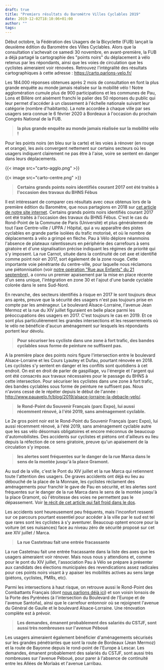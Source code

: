 ```yaml
---
draft: true
title: "Premiers résultats du Baromètre Villes Cyclables 2019"
date: 2019-12-02T18:10:06+01:00
author: ""
tags:
---
```


Début octobre, la Fédération des Usagers de la Bicyclette (FUB) lançait la deuxième édition du Baromètre des Villes Cyclables. Alors que la consultation s'achevait ce samedi 30 novembre, en avant-première, la FUB a déjà partagé la cartographie des "points noirs" du déplacement à vélo retenus par les répondants, ainsi que les voies de circulation que les cyclistes aimeraient voir rénovées.
Retrouvez l'intégralité des résultats cartographiques à cette adresse : https://carto.parlons-velo.fr/ 

Les 184.000 réponses obtenues après 2 mois de consultation en font la plus grande enquête au monde jamais réalisée sur la mobilité vélo ! Notre agglomération cumule plus de 900 participations et les communes de Pau, Lons et Billère ont aisément franchi le palier des 50 réponses du public qui leur permet d'accéder à un classement à l'échelle nationale suivant leur catégorie (nombre d'habitants).
La note accordée à chaque ville par ses usagers sera connue le 6 février 2020 à Bordeaux à l'occasion du prochain Congrés National de la FUB. 

> **la plus grande enquête au monde jamais réalisée sur la mobilité vélo !**

Pour les points noirs (en bleu sur la carte) et les voies à rénover (en rouge et orange), les avis convergent nettement sur certains secteurs où les usagers indiquent clairement ne pas être à l'aise, voire se sentent en danger dans leurs déplacements.

{{< image src="carto-agglo.png" >}}

{{< image src="carto-centre.png" >}}


> **Certains grands points noirs identifiés courant 2017 ont été traités à l'occasion des travaux du BHNS Fébus**

Il est intéressant de comparer ces résultats avec ceux obtenus lors de la première édition du Baromètre, que nous partagions en 2018 sur [cet article de notre site internet](/blog/2018/resultats-du-barometre-des-villes-cyclables/). Certains grands points noirs identifiés courant 2017 ont été traités à l'occasion des travaux du BHNS Fébus. C'est le cas du Rond-Point de la Commune de Paris (Université) et plus généralement de tout l’axe Centre-ville / UPPA / Hôpital, qui a vu apparaître des pistes cyclables en grande partie isolées du trafic motorisé, et où le nombre de déplacements à vélo a grimpé en flèche. Pau à Vélo déplore néanmoins l'absence de plateaux ralentisseurs en périphérie des carrefours à sens giratoire et d'une signalisation précise indiquant les régimes de priorité qui s'y imposent. La rue Carnot, située dans la continuité de cet axe et identifié comme point noir en 2017, sort également de la zone rouge. Cette importante voie pénétrante du centre-ville, pour laquelle nous réclamons une piétonnisation (voir [notre opération "Rue aux Enfants" du 21 septembre](/blog/2019/rue-carnot-aux-enfants/)), a connu un premier apaisement par la mise en place récente d'un sens unique, l'intégration en zone 30 et l'ajout d'une bande cyclable colorée dans le sens Sud-Nord.

En revanche, des secteurs identifiés à risque en 2017 le sont toujours deux ans après, preuve que la sécurité des usagers n'est pas toujours prise en compte par les aménageur. Le boulevard Alsace-Lorraine, l'avenue Jean Mermoz et la rue du XIV juillet figuraient en belle place parmi les préoccupations des usagers en 2017. C'est toujours le cas en 2019. Et ce sont plus particulièrement les grandes intersections et les resserrements où le vélo ne bénéficie d'aucun aménagement sur lesquels les répondants portent leur dévolu. 

> **Pour sécuriser les cycliste dans une zone à fort trafic, des bandes cyclables sous forme de peinture ne suffisent pas.**

A la première place des points noirs figure l'intersection entre le boulevard Alsace-Lorraine et les Cours Lyautey et Dufau, pourtant rénovée en 2018. Les cyclistes s'y sentent en danger et les conflits sont quotidiens à cet endroit. On est en droit de parler de gaspillage, vu l'énergie et l'argent qui ont été consacrés aux travaux nécessaires pour le passage du BHNS à cette intersection. Pour sécuriser les cyclistes dans une zone à fort trafic, des bandes cyclables sous forme de peinture ne suffisent pas. Nous n'avons cessé de le répéter depuis le début de l'année : http://www.pauavelo.fr/blog/2019/alsace-lorraine-la-debacle-velo/.

> **le Rond-Point du Souvenir Français (parc Expo), lui aussi récemment rénové, à l'été 2019, sans aménagement cyclable.**

Le 2e gros point noir est le Rond-Point du Souvenir Français (parc Expo), lui aussi récemment rénové, à l'été 2019, sans aménagement cyclable autre que les sas vélo désormais obligatoires et encore méconnus de beaucoup d'automobilistes. Des accidents sur cyclistes et piétons ont d'ailleurs eu lieu depuis la réfection de ce sens giratoire, preuve qu'un apaisement de la circulation s'y impose.

> **les alertes sont fréquentes sur le danger de la rue Marca dans le sens de la montée jusqu'à la place Gramont.**

Au sud de la ville, c'est le Pont du XIV juillet et la rue Marca qui retiennent toute l'attention des usagers. De graves accidents ont déjà eu lieu au débouché de la place de la Monnaie, les cyclistes réclament des aménagements pour franchir le gave de Pau en sécurité, et les alertes sont fréquentes sur le danger de la rue Marca dans le sens de la montée jusqu'à la place Gramont, où l'étroitesse des voies ne permettent pas le dépassement. Voir [le récit de cet article qui fait froid dans le dos](http://www.pauavelo.fr/blog/2019/14-juillet-mordor-cyclable/). 


Les accidents sont heureusement peu fréquents, mais l'inconfort ressenti sur ce parcours pourtant essentiel pour accéder à la ville par le sud est tel que rares sont les cyclistes à s'y aventurer. Beaucoup optent encore pour la voiture (et ses nuisances) face au niveau zéro de sécurité proposé sur cet axe XIV juillet / Marca.

> **La rue Castetnau fait une entrée fracassante**

La rue Castetnau fait une entrée fracassante dans la liste des axes que les usagers aimeraient voir rénover. Mais nous nous y attendions et, comme pour le pont du XIV juillet, l'association Pau à Vélo se prépare à présenter aux candidats des élections municipales des revendications assez radicales pour ces points noirs visant à y apaiser les mobilités actives au sens large (piétons, cyclistes, PMRs, etc).

Parmi les intersections à haut risque, on retrouve aussi le Rond-Point des Combattants Français (dont [nous parlions déjà ici](http://www.pauavelo.fr/blog/2019/rond-point-des-combattants/)) et son voisin lonsois de la Porte des Pyrénées (à l'intersection du Boulevard de l'Europe et de l'avenue Santoña), ainsi que le carrefour entonnoir où se rejoignent l'avenue du Général de Gaulle et le boulevard Alsace-Lorraine. Une rénovation complète est à prévoir.

> **Les demandes, émanent probablement des salariés du CSTJF, sont aussi très nombreuses sur l'avenue Péboué**

Les usagers aimeraient également bénéficier d'aménagements sécurisés sur les grandes pénétrantes que sont la route de Bordeaux (Jean Mermoz) et la route de Bayonne depuis le rond-point de l'Europe à Lescar. Les demandes, émanent probablement des salariés du CSTJF, sont aussi très nombreuses sur l'avenue Péboué, pour parer à l'absence de continuité entre les Allées de Morlaàs et l'avenue Larribau.
